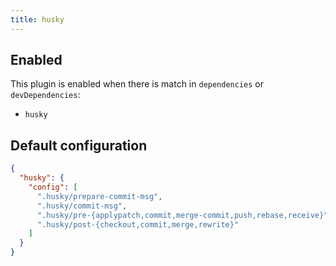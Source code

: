 ```yaml
---
title: husky
---
```


## Enabled

This plugin is enabled when there is match in `dependencies` or
`devDependencies`:

- `husky`

## Default configuration

```json title="knip.json"
{
  "husky": {
    "config": [
      ".husky/prepare-commit-msg",
      ".husky/commit-msg",
      ".husky/pre-{applypatch,commit,merge-commit,push,rebase,receive}",
      ".husky/post-{checkout,commit,merge,rewrite}"
    ]
  }
}
```
